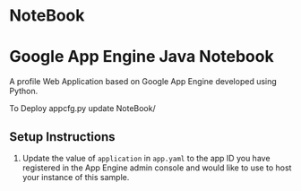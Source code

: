 # NoteBook
Google App Engine Java 
Notebook
========

A profile Web Application based on Google App Engine developed using Python.


To Deploy
appcfg.py update NoteBook/

## Setup Instructions
1. Update the value of `application` in `app.yaml` to the app ID you
   have registered in the App Engine admin console and would like to use to host
   your instance of this sample.